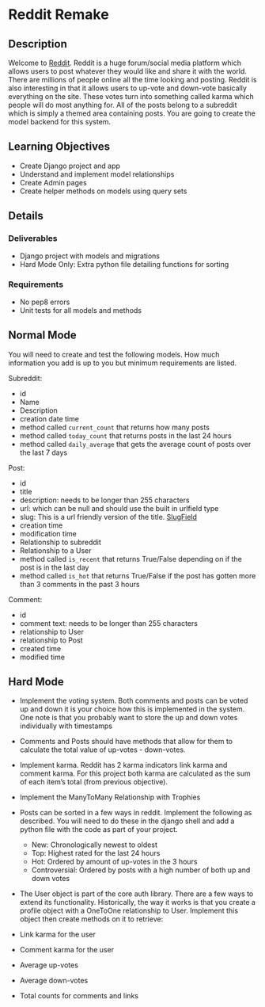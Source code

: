 # Reddit Remake

## Description

Welcome to [Reddit](http://www.reddit.com).  Reddit is a huge forum/social media platform which allows 
users to post whatever they would like and share it with the world.  There are 
millions of people online all the time looking and posting.  Reddit is also 
interesting in that it allows users to up-vote and down-vote basically 
everything on the site.  These votes turn into something called karma which 
people will do most anything for.  All of the posts belong to a subreddit 
which is simply a themed area containing posts.  You are going to create the 
model backend for this system.

## Learning Objectives
* Create Django project and app
* Understand and implement model relationships
* Create Admin pages
* Create helper methods on models using query sets

## Details

### Deliverables
* Django project with models and migrations
* Hard Mode Only: Extra python file detailing functions for sorting

### Requirements
* No pep8 errors
* Unit tests for all models and methods

## Normal Mode

You will need to create and test the following models. How much information 
you add is up to you but minimum requirements are listed. 

Subreddit:
* id
* Name
* Description
* creation date time
* method called `current_count` that returns how many posts
* method called `today_count` that returns posts in the last 24 hours
* method called `daily_average` that gets the average count of posts over the last 7 days

Post:
* id
* title
* description: needs to be longer than 255 characters
* url: which can be null and should use the built in urlfield type
* slug: This is a url friendly version of the title. [SlugField](https://docs.djangoproject.com/en/1.8/ref/models/fields/#slugfield)
* creation time
* modification time
* Relationship to subreddit
* Relationship to a User
* method called `is_recent` that returns True/False depending on if the post is in the last day
* method called `is_hot` that returns True/False if the post has gotten more than 3 comments in the past 3 hours

Comment:
* id
* comment text: needs to be longer than 255 characters
* relationship to User
* relationship to Post
* created time
* modified time


## Hard Mode
* Implement the voting system.  Both comments and posts can be voted up and down it is your choice how this is implemented in the system.  One note is that you probably want to store the up and down votes individually with timestamps

* Comments and Posts should have methods that allow for them to calculate the total value of up-votes - down-votes.

* Implement karma.  Reddit has 2 karma indicators link karma and comment karma.  For this project both karma are calculated as the sum of each item’s total (from previous objective).

* Implement the ManyToMany Relationship with Trophies

* Posts can be sorted in a few ways in reddit.  Implement the following as described.  You will need to do these in the django shell and add a python file with the code as part of your project.
     * New: Chronologically newest to oldest
     * Top: Highest rated for the last 24 hours
     * Hot: Ordered by amount of up-votes in the 3 hours
     * Controversial: Ordered by posts with a high number of both up and down votes

* The User object is part of the core auth library.  There are a few ways to extend its functionality.  Historically, the way it works is that you create a profile object with a OneToOne relationship to User.  Implement this object then create methods on it to retrieve:
* Link karma for the user
* Comment karma for the user
* Average up-votes
* Average down-votes
* Total counts for comments and links